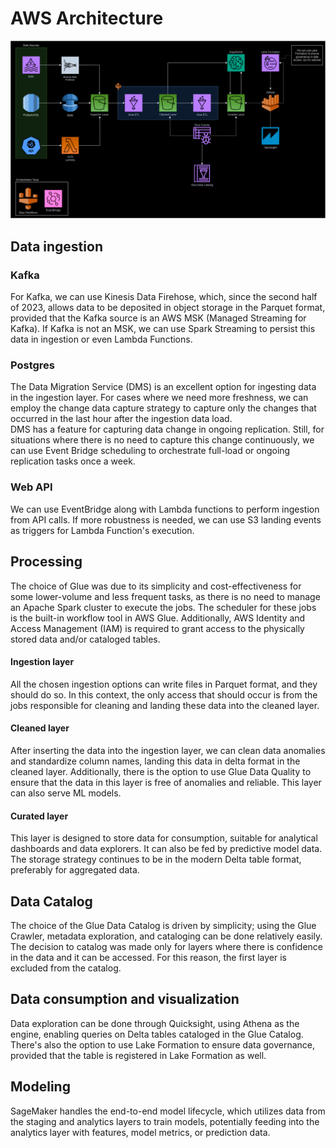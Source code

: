 # AWS Architecture
![AWS Architecture](aws-architecture.drawio.png "AWS Architecture")
## Data ingestion

### Kafka
For Kafka, we can use Kinesis Data Firehose, which, since the second half of 2023, allows data to be deposited in object storage in the Parquet format, provided that the Kafka source is an AWS MSK (Managed Streaming for Kafka). If Kafka is not an MSK, we can use Spark Streaming to persist this data in ingestion or even Lambda Functions.

### Postgres

The Data Migration Service (DMS) is an excellent option for ingesting data in the ingestion layer. For cases where we need more freshness, we can employ the change data capture strategy to capture only the changes that occurred in the last hour after the ingestion data load.  
DMS has a feature for capturing data change in ongoing replication. Still, for situations where there is no need to capture this change continuously, we can use Event Bridge scheduling to orchestrate full-load or ongoing replication tasks once a week.

### Web API
We can use EventBridge along with Lambda functions to perform ingestion from API calls. If more robustness is needed, we can use S3 landing events as triggers for Lambda Function's execution.

## Processing
The choice of Glue was due to its simplicity and cost-effectiveness for some lower-volume and less frequent tasks, as there is no need to manage an Apache Spark cluster to execute the jobs. The scheduler for these jobs is the built-in workflow tool in AWS Glue. Additionally, AWS Identity and Access Management (IAM) is required to grant access to the physically stored data and/or cataloged tables.

#### Ingestion layer
All the chosen ingestion options can write files in Parquet format, and they should do so. In this context, the only access that should occur is from the jobs responsible for cleaning and landing these data into the cleaned layer.

#### Cleaned layer
After inserting the data into the ingestion layer, we can clean data anomalies and standardize column names, landing this data in delta format in the cleaned layer. Additionally, there is the option to use Glue Data Quality to ensure that the data in this layer is free of anomalies and reliable. This layer can also serve ML models.

#### Curated layer
This layer is designed to store data for consumption, suitable for analytical dashboards and data explorers. It can also be fed by predictive model data. The storage strategy continues to be in the modern Delta table format, preferably for aggregated data.

## Data Catalog
The choice of the Glue Data Catalog is driven by simplicity; using the Glue Crawler, metadata exploration, and cataloging can be done relatively easily. The decision to catalog was made only for layers where there is confidence in the data and it can be accessed. For this reason, the first layer is excluded from the catalog.

## Data consumption and visualization
Data exploration can be done through Quicksight, using Athena as the engine, enabling queries on Delta tables cataloged in the Glue Catalog. There's also the option to use Lake Formation to ensure data governance, provided that the table is registered in Lake Formation as well.

## Modeling
SageMaker handles the end-to-end model lifecycle, which utilizes data from the staging and analytics layers to train models, potentially feeding into the analytics layer with features, model metrics, or prediction data.
